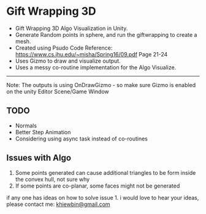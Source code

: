 # Gift Wrapping 3D
- Gift Wrapping 3D Algo Visualization in Unity.
- Generate Random points in sphere, and run the giftwrapping to create a mesh.
- Created using Psudo Code Reference: https://www.cs.jhu.edu/~misha/Spring16/09.pdf Page 21-24
- Uses Gizmo to draw and visualize output.
- Uses a messy co-routine implementation for the Algo Visualize.

--------------

Note: The outputs is using OnDrawGizmo - so make sure Gizmo is enabled on the unity Editor Scene/Game Window


## TODO
  - Normals
  - Better Step Animation
  - Considering using async task instead of co-routines
 
## Issues with Algo
 1. Some points generated can cause additional triangles to be form inside the convex hull, not sure why
 2. If some points are co-planar, some faces might not be generated
 

if any one has ideas on how to solve issue 1. i would love to hear your ideas, please contact me: khiewbin@gmail.com
